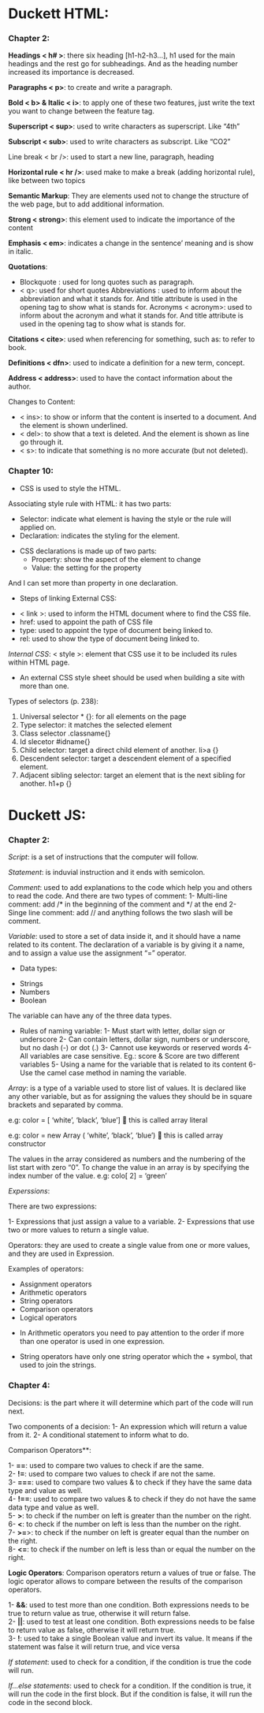 # Duckett HTML:

### Chapter 2:

**Headings < h# >**: there six heading [h1-h2-h3…], h1 used for the main headings and the rest go for subheadings. And as the heading number increased its importance is decreased.

**Paragraphs < p>**: to create and write a paragraph.

**Bold < b> & Italic < i>**: to apply one of these two features, just write the text you want to change between the feature tag.

**Superscript < sup>**: used to write characters as superscript. Like “4th”

**Subscript < sub>**: used to write characters as subscript. Like “CO2”

Line break < br />: used to start a new line, paragraph, heading

**Horizontal rule < hr />**: used make to make a break (adding horizontal rule), like between two topics

**Semantic Markup**: They are elements used not to change the structure of the web page, but to add 
additional information.

**Strong < strong>**: this element used to indicate the importance of the content

**Emphasis < em>**: indicates a change in the sentence’ meaning and is show in italic.

**Quotations**: 
 -	Blockquote <blockqoute>: used for long quotes such as paragraph.
 -	< q>: used for short quotes
Abbreviations <abbr>: used to inform about the abbreviation and what it stands for. And title attribute is used in the opening tag to show what is stands for.
Acronyms < acronym>: used to inform about the acronym and what it stands for.  And title attribute is used in the opening tag to show what is stands for.

**Citations < cite>**: used when referencing for something, such as: to refer to book.

**Definitions < dfn>**: used to indicate a definition for a new term, concept.

**Address < address>**: used to have the contact information about the author.

Changes to Content:
 -	< ins>: to show or inform that the content is inserted to a document. And the element is shown underlined.
 -	< del>: to show that a text is deleted. And the element is shown as line go through it.
 -	< s>: to indicate that something is no more accurate (but not deleted).

 
### Chapter 10:

+ CSS is used to style the HTML.

Associating style rule with HTML: 
  it has two parts:
   -	Selector: indicate what element is having the style or the rule will applied on.
   -	Declaration: indicates the styling for the element.

+ CSS declarations is made up of two parts: 
  -	Property: show the aspect of the element to change
  -	Value: the setting for the property 

And I can set more than property in one declaration.

+ Steps of linking External CSS:

 - < link >: used to inform the HTML document where to find the CSS file.<br>
 - href: used to appoint the path of CSS file <br>
 - type: used to appoint the type of document being linked to. <br>
 - rel: used to show the type of document being linked to. <br>

*Internal CSS*: 
< style >: element that CSS use it to be included its rules within HTML page.

+ An external CSS style sheet should be used when building a site with more than one.


Types of selectors (p. 238):
 1.	Universal selector * {}: for all elements on the page
 2.	Type selector: it matches the selected element 
 3.	Class selector .classname{}
 4.	Id slecetor #idname{}
 5.	Child selector: target a direct child element of another. li>a {}
 6.	Descendent selector: target a descendent element of a specified element. 
 7.	Adjacent sibling selector: target an element that is the next sibling for another. h1+p {}

# Duckett JS:

### Chapter 2:

*Script*: is a set of instructions that the computer will follow.

*Statement*: is induvial instruction and it ends with semicolon.

*Comment*: used to add explanations to the code which help you and others to read the code. And there are two types of comment:
 1-	Multi-line comment: add /* in the beginning of the comment and */ at the end 
 2-	Singe line comment: add // and anything follows the two slash will be comment.
 
*Variable*: used to store a set of data inside it, and it should have a name related to its content. The declaration of a variable is by giving it a name, and to assign a value use the assignment “=” operator. 

+ Data types: 
 -	Strings
 -	Numbers
 -	Boolean

The variable can have any of the three data types.

+ Rules of naming variable: 
 1-	Must start with letter, dollar sign or underscore
 2-	Can contain letters, dollar sign, numbers or underscore, but no dash (-) or dot (.)
 3-	Cannot use keywords or reserved words
 4-	All variables are case sensitive. Eg.: score & Score are two different variables
 5-	Using a name for the variable that is related to its content
 6-	Use the camel case method in naming the variable.


*Array*: is a type of a variable used to store list of values. It is declared like any other variable, but as for assigning the values they should be in square brackets and separated by comma.

e.g: color = [ ‘white’, ‘black’, ‘blue’]  this is called array literal

e.g: color = new Array ( ‘white’, ‘black’, ‘blue’)  this is called array constructor

The values in the array considered as numbers and the numbering of the list start with zero “0”.
To change the value in an array is by specifying the index number of the value.
e.g: colo[ 2] = ‘green’

*Experssions*: 

There are two expressions:

1- Expressions that just assign a value to a variable.
2- Expressions that use two or more values to return a single value.

Operators: they are used to create a single value from one or more values, and they are used in Expression. 

Examples of operators:
 - Assignment operators 
 - Arithmetic operators 
 - String operators
 - Comparison operators
 - Logical operators

+ In Arithmetic operators you need to pay attention to the order if more than one operator is used in one expression.

+ String operators have only one string operator which the + symbol, that used to join the strings.

### Chapter 4: 

Decisions: is the part where it will determine which part of the code will run next.

Two components of a decision:
1-	An expression which will return a value from it.
2-	A conditional statement to inform what to do.

Comparison Operators**:

 1- **==**: used to compare two values to check if are the same.<br>
 2- **!=**: used to compare two values to check if are not the same.<br>
 3- **===**: used to compare two values & to check if they have the same data type and value as well.<br>
 4- **!==**: used to compare two values & to check if they do not have the same data type and value as well.<br>
 5- **>**: to check if the number on left is greater than the number on the right.<br>
 6- **<**: to check if the number on left is less than the number on the right.<br> 
 7- **>=**>: to check if the number on left is greater equal than the number on the right. <br>
 8- **<=**: to check if the number on left is less than or equal the number on the right.

**Logic Operators**:
Comparison operators return a values of true or false. The logic operator allows to compare between the results of the comparison operators.

 1- **&&**: used to test more than one condition. Both expressions needs to be true to return value as true, otherwise it will return false.<br>
 2- **||**: used to test at least one condition. Both expressions needs to be false to return value as false, otherwise it will return true.<br>
 3- **!**: used to take a single Boolean value and invert its value. It means if the statement was false it will return true, and vice versa


*If statement*: used to check for a condition, if the condition is true the code will run.

*If...else statements*: used to check for a condition. If the condition is true, it will run the code in the first block. But if the condition is false, it will run the code in the second block.
